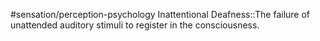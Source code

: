#sensation/perception-psychology 
Inattentional Deafness::The failure of unattended auditory stimuli to register in the consciousness. 